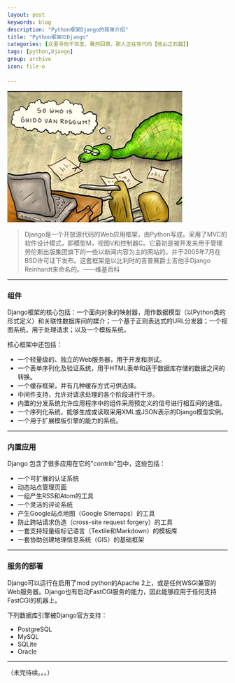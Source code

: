 ```yaml
---
layout: post
keywords: blog
description: "Python框架Django的简单介绍"
title: "Python框架のDjango"
categories: [众里寻他千百度，蓦然回首，那人正在写代码【他山之石篇】]
tags: [python,Django]
group: archive
icon: file-o

---
```


![image](/assets/images/2013-12-27-Django.jpg)

>Django是一个开放源代码的Web应用框架，由Python写成。采用了MVC的软件设计模式，即模型M，视图V和控制器C。它最初是被开发来用于管理劳伦斯出版集团旗下的一些以新闻内容为主的网站的。并于2005年7月在BSD许可证下发布。这套框架是以比利时的吉普赛爵士吉他手Django Reinhardt来命名的。——维基百科

---
### 组件

Django框架的核心包括：一个面向对象的映射器，用作数据模型（以Python类的形式定义）和关联性数据库间的媒介；一个基于正则表达式的URL分发器；一个视图系统，用于处理请求；以及一个模板系统。

核心框架中还包括：

* 一个轻量级的、独立的Web服务器，用于开发和测试。
* 一个表单序列化及验证系统，用于HTML表单和适于数据库存储的数据之间的转换。
* 一个缓存框架，并有几种缓存方式可供选择。
* 中间件支持，允许对请求处理的各个阶段进行干涉。
* 内置的分发系统允许应用程序中的组件采用预定义的信号进行相互间的通信。
* 一个序列化系统，能够生成或读取采用XML或JSON表示的Django模型实例。
* 一个用于扩展模板引擎的能力的系统。

<!-- more -->

---

### 内置应用

Django 包含了很多应用在它的"contrib"包中，这些包括：

* 一个可扩展的认证系统
* 动态站点管理页面
* 一组产生RSS和Atom的工具
* 一个灵活的评论系统
* 产生Google站点地图（Google Sitemaps）的工具
* 防止跨站请求伪造（cross-site request forgery）的工具
* 一套支持轻量级标记语言（Textile和Markdown）的模板库
* 一套协助创建地理信息系统（GIS）的基础框架

---

### 服务的部署

Django可以运行在启用了mod python的Apache 2上，或是任何WSGI兼容的Web服务器。Django也有启动FastCGI服务的能力，因此能够应用于任何支持FastCGI的机器上。

下列数据库引擎被Django官方支持：

* PostgreSQL
* MySQL
* SQLite
* Oracle

---

（未完待续。。。）